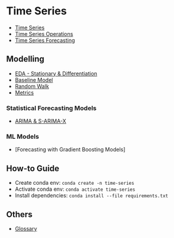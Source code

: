 # Time Series

- [Time Series](./docs/introduction.md)
- [Time Series Operations](./docs/time_series_operations.md)
- [Time Series Forecasting](./docs/time_series_forecasting.md)

## Modelling

- [EDA - Stationary & Differentiation](./docs/eda_stationary_differentiation.md)
- [Baseline Model](./docs/baseline_model.md)
- [Random Walk](./docs/random_walk.md)
- [Metrics](./docs/metrics.md)

### Statistical Forecasting Models

- [ARIMA & S-ARIMA-X](./docs/arima_sarimax.md)

### ML Models

- [Forecasting with Gradient Boosting Models]

## How-to Guide

- Create conda env: `conda create -n time-series`
- Activate conda env: `conda activate time-series`
- Install dependencies: `conda install --file requirements.txt`

## Others

- [Glossary](./docs/glossary.md)
